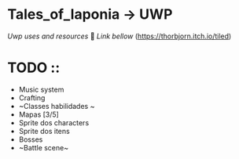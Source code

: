 # Tales_of_laponia -> UWP
_Uwp uses and resources_
:pushpin: *Link bellow*
(https://thorbjorn.itch.io/tiled)
# TODO ::

  - Music system
  - Crafting
  - ~Classes habilidades ~
  - Mapas [3/5]
  - Sprite dos characters
  - Sprite dos itens
  - Bosses
  - ~Battle scene~
